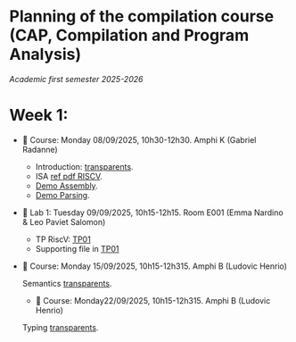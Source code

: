 # Planning of the compilation course (CAP, Compilation and Program Analysis)
_Academic first semester 2025-2026_

# Week 1:

- :book: Course: Monday 08/09/2025, 10h30-12h30. Amphi K (Gabriel Radanne)

  * Introduction: [transparents](course/cap_cours01_intro.pdf).
  * ISA [ref pdf RISCV](course/riscv_isa.pdf).
  * [Demo Assembly](course/demo20.s).
  * [Demo Parsing](course/ANTLRExamples.tar.xz).

- :hammer: Lab 1: Tuesday 09/09/2025, 10h15-12h15. Room E001 (Emma Nardino & Leo Paviet Salomon)

  * TP RiscV: [TP01](TP01/tp1.pdf)
  * Supporting file in [TP01](TP01/riscv)

- :book: Course: Monday 15/09/2025, 10h15-12h315. Amphi B (Ludovic Henrio)
 
  Semantics [transparents](course/CAP_Semantics.pdf).

  - :book: Course: Monday22/09/2025, 10h15-12h315. Amphi B (Ludovic Henrio)
 
  Typing [transparents](course/CAP_Typing.pdf).
